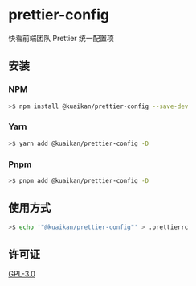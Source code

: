 # prettier-config

快看前端团队 Prettier 统一配置项

## 安装

### NPM

```bash
>$ npm install @kuaikan/prettier-config --save-dev
```

### Yarn

```bash
>$ yarn add @kuaikan/prettier-config -D
```

### Pnpm

```bash
>$ pnpm add @kuaikan/prettier-config -D
```

## 使用方式

```bash
>$ echo '"@kuaikan/prettier-config"' > .prettierrc
```

## 许可证

[GPL-3.0](./LICENSE)
